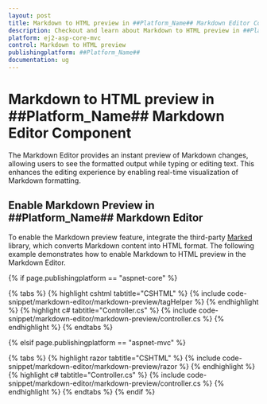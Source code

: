 ```yaml
---
layout: post
title: Markdown to HTML preview in ##Platform_Name## Markdown Editor Control | Syncfusion
description: Checkout and learn about Markdown to HTML preview in ##Platform_Name## Markdown Editor control of Syncfusion Essential JS 2 and more details.
platform: ej2-asp-core-mvc
control: Markdown to HTML preview
publishingplatform: ##Platform_Name##
documentation: ug
---
```


# Markdown to HTML preview in ##Platform_Name## Markdown Editor Component

The Markdown Editor provides an instant preview of Markdown changes, allowing users to see the formatted output while typing or editing text. This enhances the editing experience by enabling real-time visualization of Markdown formatting.

## Enable Markdown Preview in ##Platform_Name## Markdown Editor  

To enable the Markdown preview feature, integrate the third-party [Marked](https://marked.js.org/) library, which converts Markdown content into HTML format. The following example demonstrates how to enable Markdown to HTML preview in the Markdown Editor.

{% if page.publishingplatform == "aspnet-core" %}

{% tabs %}
{% highlight cshtml tabtitle="CSHTML" %}
{% include code-snippet/markdown-editor/markdown-preview/tagHelper %}
{% endhighlight %}
{% highlight c# tabtitle="Controller.cs" %}
{% include code-snippet/markdown-editor/markdown-preview/controller.cs %}
{% endhighlight %}
{% endtabs %}

{% elsif page.publishingplatform == "aspnet-mvc" %}

{% tabs %}
{% highlight razor tabtitle="CSHTML" %}
{% include code-snippet/markdown-editor/markdown-preview/razor %}
{% endhighlight %}
{% highlight c# tabtitle="Controller.cs" %}
{% include code-snippet/markdown-editor/markdown-preview/controller.cs %}
{% endhighlight %}
{% endtabs %}
{% endif %}